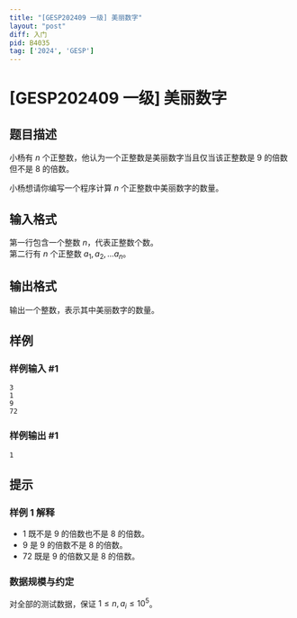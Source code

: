 ```yaml
---
title: "[GESP202409 一级] 美丽数字"
layout: "post"
diff: 入门
pid: B4035
tag: ['2024', 'GESP']
---
```

# [GESP202409 一级] 美丽数字
## 题目描述

小杨有 $n$ 个正整数，他认为一个正整数是美丽数字当且仅当该正整数是 $9$ 的倍数但不是 $8$ 的倍数。

小杨想请你编写一个程序计算 $n$ 个正整数中美丽数字的数量。
## 输入格式

第一行包含一个整数 $n$，代表正整数个数。  
第二行有 $n$ 个正整数 $a_1, a_2, \dots a_n$。
## 输出格式

输出一个整数，表示其中美丽数字的数量。
## 样例

### 样例输入 #1
```
3
1
9
72
```
### 样例输出 #1
```
1
```
## 提示

### 样例 1 解释

- $1$ 既不是 $9$ 的倍数也不是 $8$ 的倍数。
- $9$ 是 $9$ 的倍数不是 $8$ 的倍数。
- $72$ 既是 $9$ 的倍数又是 $8$ 的倍数。

### 数据规模与约定

对全部的测试数据，保证 $1 \leq n, a_i \leq 10^5$。

